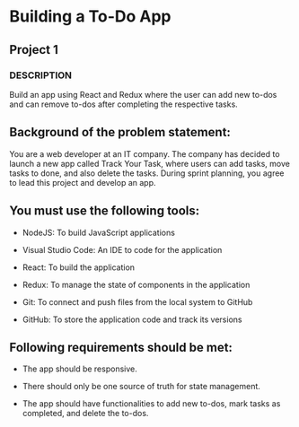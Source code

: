 # Building a To-Do App
## Project 1 

### DESCRIPTION

Build an app using React and Redux where the user can add new to-dos and can remove to-dos after completing the respective tasks.

## Background of the problem statement:

You are a web developer at an IT company. The company has decided to launch a new app called Track Your Task, where users can add tasks, move tasks to done, and also delete the tasks. During sprint planning, you agree to lead this project and develop an app.

## You must use the following tools:

- NodeJS: To build JavaScript applications

- Visual Studio Code: An IDE to code for the application

- React: To build the application

- Redux: To manage the state of components in the application

- Git: To connect and push files from the local system to GitHub

- GitHub: To store the application code and track its versions

## Following requirements should be met:

- The app should be responsive.

- There should only be one source of truth for state management.

- The app should have functionalities to add new to-dos, mark tasks as completed, and delete the to-dos.